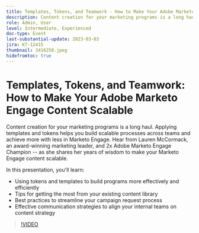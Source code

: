 ```yaml
---
title: Templates, Tokens, and Teamwork - How to Make Your Adobe Marketo Engage Content Scalable
description: Content creation for your marketing programs is a long haul. Applying templates and tokens helps you build scalable processes across teams and achieve more with less in Marketo Engage. Hear from Lauren McCormack, an award-winning marketing leader, and 2x Adobe Marketo Engage Champion -- as she shares her years of wisdom to make your Marketo Engage content scalable. In this presentation, you'll learn:- Using tokens and templates to build programs more effectively and efficiently- Tips for getting the most from your existing content library- Best practices to streamline your campaign request process- Effective communication strategies to align your internal teams on content strategy
role: Admin, User
level: Intermediate, Experienced
doc-type: Event
last-substantial-update: 2023-03-03
jira: KT-12415
thumbnail: 3416250.jpeg
hidefromtoc: true
---
```


# Templates, Tokens, and Teamwork: How to Make Your Adobe Marketo Engage Content Scalable

Content creation for your marketing programs is a long haul. Applying templates and tokens helps you build scalable processes across teams and achieve more with less in Marketo Engage. Hear from Lauren McCormack, an award-winning marketing leader, and 2x Adobe Marketo Engage Champion -- as she shares her years of wisdom to make your Marketo Engage content scalable.

In this presentation, you'll learn:

- Using tokens and templates to build programs more effectively and efficiently
- Tips for getting the most from your existing content library
- Best practices to streamline your campaign request process
- Effective communication strategies to align your internal teams on content strategy

>[!VIDEO](https://video.tv.adobe.com/v/3416250/?quality=12&learn=on)
